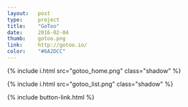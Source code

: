 ```yaml
---
layout:   post
type:     project
title:    "GoToo"
date:     2016-02-04
thumb:    gotoo.png
link:     http://gotoo.io/
color:    "#6A2DCC"
---
```


{% include i.html src="gotoo_home.png" class="shadow" %}

{% include i.html src="gotoo_list.png" class="shadow" %}

{% include button-link.html %}
